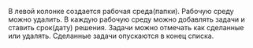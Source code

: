 В левой колонке создается рабочая среда(папки). Рабочую среду можно удалить. В каждую рабочую среду можно добавлять задачи и ставить срок(дату) решения. Задачи можно отмечать как сделанные или удалять. Сделанные задачи опускаются в конец списка.
